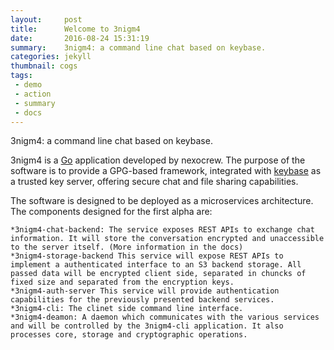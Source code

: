 ```yaml
---
layout:     post
title:      Welcome to 3nigm4
date:       2016-08-24 15:31:19
summary:    3nigm4: a command line chat based on keybase.
categories: jekyll
thumbnail: cogs
tags:
 - demo
 - action
 - summary
 - docs
---
```



3nigm4: a command line chat based on keybase.

3nigm4 is a [Go][1] application developed by nexocrew. The purpose of the software is to provide a GPG-based framework, integrated with [keybase][2] as a trusted key server, offering secure chat and file sharing capabilities.

The software is designed to be deployed as a microservices architecture. The components designed for the first alpha are:

    *3nigm4-chat-backend: The service exposes REST APIs to exchange chat information. It will store the conversation encrypted and unaccessible to the server itself. (More information in the docs)
    *3nigm4-storage-backend This service will expose REST APIs to implement a authenticated interface to an S3 backend storage. All passed data will be encrypted client side, separated in chuncks of fixed size and separated from the encryption keys.
    *3nigm4-auth-server This service will provide authentication capabilities for the previously presented backend services.
    *3nigm4-cli: The clinet side command line interface.
    *3nigm4-deamon: A daemon which communicates with the various services and will be controlled by the 3nigm4-cli application. It also processes core, storage and cryptographic operations.


[1]: https://golang.org/
[2]: https://keybase.io/
